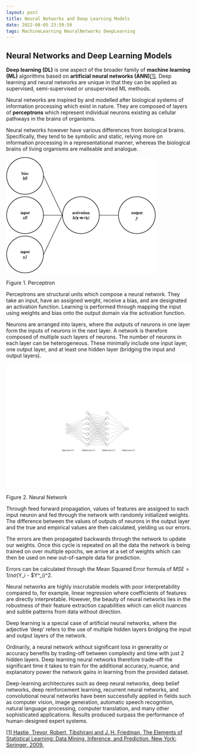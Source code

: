 ```yaml
---
layout: post
title: Neural Networks and Deep Learning Models
date: 2022-08-05 23:59:59
tags: MachineLearning NeuralNetworks DeepLearning
---
```

## Neural Networks and Deep Learning Models
**Deep learning (DL)** is one aspect of the broader family of  **machine learning (ML)** algorithms based on **artificial neural networks (ANN)**[[1]](https://www.amazon.com/Elements-Statistical-Learning-Prediction-Statistics/dp/0387848576). Deep learning and neural networks are unique in that they can be applied as supervised, semi-supervised or unsupervised ML methods.

Neural networks are inspired by and modelled after biological systems of information processing which exist in nature. They are composed of layers of **perceptrons** which represent individual neurons existing as cellular pathways in the brains of organisms.

Neural networks however have various differences from biological brains. Specifically, they tend to be symbolic and static, relying more on information processing in a representational manner, whereas the biological brains of living organisms are malleable and analogue.

![Perceptron](/docs/assets/images/perceptron.png)

Figure 1. Perceptron

Perceptrons are structural units which compose a neural network. They take an input, have an assigned weight, receive a bias, and are designated an activation function. Learning is performed through mapping the input using weights and bias onto the output domain via the activation function.

Neurons are arranged into layers, where the outputs of neurons in one layer form the inputs of neurons in the next layer. A network is therefore composed of multiple such layers of neurons. The number of neurons in each layer can be heterogeneous. These minimally include one input layer, one output layer, and at least one hidden layer (bridging the input and output layers).

![Neural Network](/docs/assets/images/nn.png)

Figure 2. Neural Network

Through feed forward propagation, values of features are assigned to each input neuron and fed through the network with randomly initialized weights. The difference between the values of outputs of neurons in the output layer and the true and empirical values are then calculated, yielding us our errors.

The errors are then propagated backwards through the network to update our weights. Once this cycle is repeated on all the data the network is being trained on over multiple epochs, we arrive at a set of weights which can then be used on new out-of-sample data for prediction.

Errors can be calculated through the Mean Squared Error formula of $MSE=1/n \sigma ($Y_i - $Y^_i)^2.

Neural networks are highly inscrutable models with poor interpretability compared to, for example, linear regression where coefficients of features are directly interpretable. However, the beauty of neural networks lies in the robustness of their feature extraction capabilities which can elicit nuances and subtle patterns from data without direction.

Deep learning is a special case of artificial neural networks, where the adjective ‘deep’ refers to the use of multiple hidden layers bridging the input and output layers of the network.

Ordinarily, a neural network without significant loss in generality or accuracy benefits by trading-off between complexity and time with just 2 hidden layers. Deep learning neural networks therefore trade-off the significant time it takes to train for the additional accuracy, nuance, and explanatory power the network gains in learning from the provided dataset.

Deep-learning architectures such as deep neural networks, deep belief networks, deep reinforcement learning, recurrent neural networks, and convolutional neural networks have been successfully applied in fields such as computer vision, image generation, automatic speech recognition, natural language processing, computer translation, and many other sophisticated applications. Results produced surpass the performance of human-designed expert systems.

[[1] Hastie, Trevor, Robert, Tibshirani and J. H. Friedman, The Elements of Statistical Learning: Data Mining, Inference, and Prediction. New York: Springer, 2009.](https://www.amazon.com/Elements-Statistical-Learning-Prediction-Statistics/dp/0387848576)
